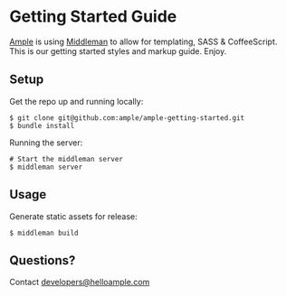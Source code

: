 # Getting Started Guide

[Ample](http://www.helloample.com/) is using [Middleman](http://middlemanapp.com/guides/getting-started) to allow for templating, SASS & CoffeeScript. This is our getting started styles and markup guide. Enjoy.

## Setup

Get the repo up and running locally:

    $ git clone git@github.com:ample/ample-getting-started.git
    $ bundle install

Running the server:

    # Start the middleman server
    $ middleman server

## Usage

Generate static assets for release:

    $ middleman build

## Questions?

Contact developers@helloample.com